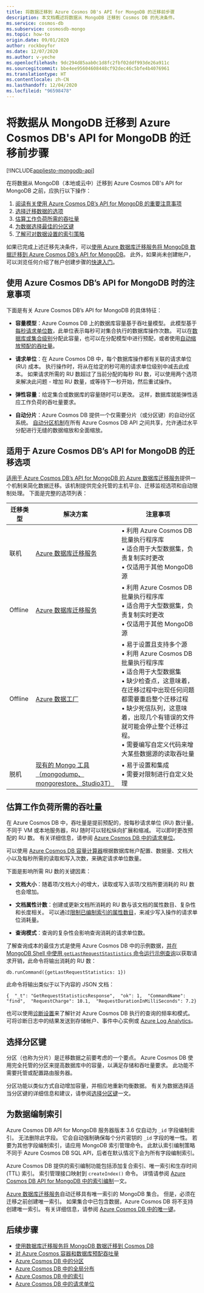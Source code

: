 ```yaml
---
title: 将数据迁移到 Azure Cosmos DB's API for MongoDB 的迁移前步骤
description: 本文档概述将数据从 MongoDB 迁移到 Cosmos DB 的先决条件。
ms.service: cosmos-db
ms.subservice: cosmosdb-mongo
ms.topic: how-to
origin.date: 09/01/2020
author: rockboyfor
ms.date: 12/07/2020
ms.author: v-yeche
ms.openlocfilehash: 9dc294d85aab0c1d8fc2fbf02ddf993de26a911c
ms.sourcegitcommit: bbe4ee95604608448cf92dec46c5bfe4b4076961
ms.translationtype: HT
ms.contentlocale: zh-CN
ms.lasthandoff: 12/04/2020
ms.locfileid: "96598478"
---
```

# <a name="pre-migration-steps-for-data-migrations-from-mongodb-to-azure-cosmos-dbs-api-for-mongodb"></a>将数据从 MongoDB 迁移到 Azure Cosmos DB's API for MongoDB 的迁移前步骤
[!INCLUDE[appliesto-mongodb-api](includes/appliesto-mongodb-api.md)]

在将数据从 MongoDB（本地或云中）迁移到 Azure Cosmos DB's API for MongoDB 之前，应执行以下操作：

1. [阅读有关使用 Azure Cosmos DB’s API for MongoDB 的重要注意事项](#considerations)
2. [选择迁移数据的选项](#options)
3. [估算工作负荷所需的吞吐量](#estimate-throughput)
4. [为数据选择最佳的分区键](#partitioning)
5. [了解可对数据设置的索引策略](#indexing)

如果已完成上述迁移先决条件，可以[使用 Azure 数据库迁移服务将 MongoDB 数据迁移到 Azure Cosmos DB’s API for MongoDB](../dms/tutorial-mongodb-cosmos-db.md)。 此外，如果尚未创建帐户，可以浏览任何介绍了帐户创建步骤的[快速入门](create-mongodb-dotnet.md)。

<a name="considerations"></a>
## <a name="considerations-when-using-azure-cosmos-dbs-api-for-mongodb"></a>使用 Azure Cosmos DB’s API for MongoDB 时的注意事项

下面是有关 Azure Cosmos DB’s API for MongoDB 的具体特征：

- **容量模型**：Azure Cosmos DB 上的数据库容量基于吞吐量模型。 此模型基于[每秒请求单位数](request-units.md)，此单位表示每秒可对集合执行的数据库操作次数。 可以在[数据库或集合级别](set-throughput.md)分配此容量，也可以在分配模型中进行预配，或者使用[自动缩放预配的吞吐量](provision-throughput-autoscale.md)。

- **请求单位**：在 Azure Cosmos DB 中，每个数据库操作都有关联的请求单位 (RU) 成本。 执行操作时，将从在给定的秒可用的请求单位级别中减去此成本。 如果请求所需的 RU 数超过了当前分配的每秒 RU 数，可以使用两个选项来解决此问题 - 增加 RU 数量，或等待下一秒开始，然后重试操作。

- **弹性容量**：给定集合或数据库的容量随时可以更改。 这样，数据库就能弹性适应工作负荷的吞吐量要求。

- **自动分片**：Azure Cosmos DB 提供一个仅需要分片（或分区键）的自动分区系统。 [自动分区机制](partitioning-overview.md)在所有 Azure Cosmos DB API 之间共享，允许通过水平分配进行无缝的数据缩放和全面缩放。

<a name="options"></a>
## <a name="migration-options-for-azure-cosmos-dbs-api-for-mongodb"></a>适用于 Azure Cosmos DB’s API for MongoDB 的迁移选项

[适用于 Azure Cosmos DB’s API for MongoDB 的 Azure 数据库迁移服务](../dms/tutorial-mongodb-cosmos-db.md)提供一个机制来简化数据迁移。该机制提供完全托管的主机平台、迁移监视选项和自动限制处理。 下面是完整的选项列表：

|**迁移类型**|**解决方案**|**注意事项**|
|---------|---------|---------|
|联机|[Azure 数据库迁移服务](../dms/tutorial-mongodb-cosmos-db-online.md)|&bull; 利用 Azure Cosmos DB 批量执行程序库 <br/>&bull; 适合用于大型数据集，负责复制实时更改 <br/>&bull; 仅适用于其他 MongoDB 源|
|Offline|[Azure 数据库迁移服务](../dms/tutorial-mongodb-cosmos-db-online.md)|&bull; 利用 Azure Cosmos DB 批量执行程序库 <br/>&bull; 适合用于大型数据集，负责复制实时更改 <br/>&bull; 仅适用于其他 MongoDB 源|
|Offline|[Azure 数据工厂](../data-factory/connector-azure-cosmos-db.md)|&bull; 易于设置且支持多个源 <br/>&bull; 利用 Azure Cosmos DB 批量执行程序库 <br/>&bull; 适合用于大型数据集 <br/>&bull; 缺少检查点，这意味着，在迁移过程中出现任何问题都需要重启整个迁移过程<br/>&bull; 缺少死信队列，这意味着，出现几个有错误的文件就可能会停止整个迁移过程。 <br/>&bull; 需要编写自定义代码来增大某些数据源的读取吞吐量|
|脱机|[现有的 Mongo 工具（mongodump、mongorestore、Studio3T）](https://azure.microsoft.com/resources/videos/using-mongodb-tools-with-azure-cosmos-db/)|&bull; 易于设置和集成 <br/>&bull; 需要对限制进行自定义处理|

<a name="estimate-throughput"></a>
## <a name="estimate-the-throughput-need-for-your-workloads"></a>估算工作负荷所需的吞吐量

在 Azure Cosmos DB 中，吞吐量是提前预配的，按每秒请求单位 (RU) 数计量。 不同于 VM 或本地服务器，RU 随时可以轻松纵向扩展和缩减。 可以即时更改预配的 RU 数。 有关详细信息，请参阅 [Azure Cosmos DB 中的请求单位](request-units.md)。

可以使用 [Azure Cosmos DB 容量计算器](https://cosmos.azure.com/capacitycalculator/)根据数据库帐户配置、数据量、文档大小以及每秒所需的读取和写入次数，来确定请求单位数量。

下面是影响所需 RU 数的关键因素：
- **文档大小**：随着项/文档大小的增大，读取或写入该项/文档所要消耗的 RU 数也会增加。

- **文档属性计数**：创建或更新文档所消耗的 RU 数与该文档的属性数目、复杂性和长度相关。 可以通过[限制已编制索引的属性数目](mongodb-indexing.md)，来减少写入操作的请求单位消耗量。

- **查询模式**：查询的复杂性会影响查询消耗的请求单位数。 

了解查询成本的最佳方式是使用 Azure Cosmos DB 中的示例数据，[并在 MongoDB Shell 中使用 `getLastRequestStastistics` 命令运行示例查询](connect-mongodb-account.md)以获取请求开销，此命令将输出消耗的 RU 数：

`db.runCommand({getLastRequestStatistics: 1})`

此命令将输出类似于以下内容的 JSON 文档：

```{  "_t": "GetRequestStatisticsResponse",  "ok": 1,  "CommandName": "find",  "RequestCharge": 10.1,  "RequestDurationInMilliSeconds": 7.2}```

也可以使用[诊断设置](cosmosdb-monitor-resource-logs.md)来了解针对 Azure Cosmos DB 执行的查询的频率和模式。 可将诊断日志中的结果发送到存储帐户、事件中心实例或 [Azure Log Analytics](../azure-monitor/log-query/get-started-portal.md)。  

<a name="partitioning"></a>
## <a name="choose-your-partition-key"></a>选择分区键
分区（也称为分片）是迁移数据之前要考虑的一个要点。 Azure Cosmos DB 使用完全托管的分区来提高数据库中的容量，以满足存储和吞吐量要求。 此功能不需要托管或配置路由服务器。   

分区功能以类似方式自动增加容量，并相应地重新均衡数据。 有关为数据选择适当分区键的详细信息和建议，请参阅[选择分区键](partitioning-overview.md#choose-partitionkey)一文。 

<a name="indexing"></a>
## <a name="index-your-data"></a>为数据编制索引

Azure Cosmos DB API for MongoDB 服务器版本 3.6 仅自动为 `_id` 字段编制索引。 无法删除此字段。 它会自动强制确保每个分片密钥的 `_id` 字段的唯一性。 若要为其他字段编制索引，请应用 MongoDB 索引管理命令。 此默认索引编制策略不同于 Azure Cosmos DB SQL API，后者在默认情况下会为所有字段编制索引。

Azure Cosmos DB 提供的索引编制功能包括添加复合索引、唯一索引和生存时间 (TTL) 索引。 索引管理接口映射到 `createIndex()` 命令。 详情请参阅 [Azure Cosmos DB API for MongoDB 中的索引编制](mongodb-indexing.md)一文。

[Azure 数据库迁移服务](../dms/tutorial-mongodb-cosmos-db.md)自动迁移具有唯一索引的 MongoDB 集合。 但是，必须在迁移之前创建唯一索引。 如果集合中已包含数据，Azure Cosmos DB 将不支持创建唯一索引。 有关详细信息，请参阅 [Azure Cosmos DB 中的唯一键](unique-keys.md)。

## <a name="next-steps"></a>后续步骤
* [使用数据库迁移服务将 MongoDB 数据迁移到 Cosmos DB](../dms/tutorial-mongodb-cosmos-db.md) 
* [对 Azure Cosmos 容器和数据库预配吞吐量](set-throughput.md)
* [Azure Cosmos DB 中的分区](partitioning-overview.md)
* [Azure Cosmos DB 中的全局分布](distribute-data-globally.md)
* [Azure Cosmos DB 中的索引](index-overview.md)
* [Azure Cosmos DB 中的请求单位](request-units.md)

<!-- Update_Description: update meta properties, wording update, update link -->